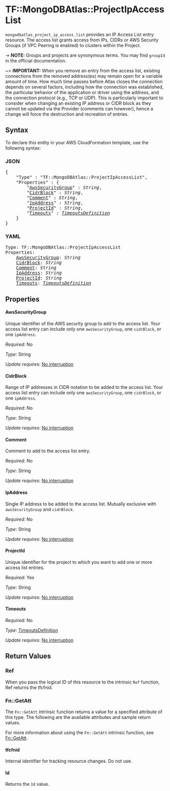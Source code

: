 # TF::MongoDBAtlas::ProjectIpAccessList

`mongodbatlas_project_ip_access_list` provides an IP Access List entry resource. The access list grants access from IPs, CIDRs or AWS Security Groups (if VPC Peering is enabled) to clusters within the Project.

-> **NOTE:** Groups and projects are synonymous terms. You may find `groupId` in the official documentation.

~> **IMPORTANT:**
When you remove an entry from the access list, existing connections from the removed address(es) may remain open for a variable amount of time. How much time passes before Atlas closes the connection depends on several factors, including how the connection was established, the particular behavior of the application or driver using the address, and the connection protocol (e.g., TCP or UDP). This is particularly important to consider when changing an existing IP address or CIDR block as they cannot be updated via the Provider (comments can however), hence a change will force the destruction and recreation of entries.

## Syntax

To declare this entity in your AWS CloudFormation template, use the following syntax:

### JSON

<pre>
{
    "Type" : "TF::MongoDBAtlas::ProjectIpAccessList",
    "Properties" : {
        "<a href="#awssecuritygroup" title="AwsSecurityGroup">AwsSecurityGroup</a>" : <i>String</i>,
        "<a href="#cidrblock" title="CidrBlock">CidrBlock</a>" : <i>String</i>,
        "<a href="#comment" title="Comment">Comment</a>" : <i>String</i>,
        "<a href="#ipaddress" title="IpAddress">IpAddress</a>" : <i>String</i>,
        "<a href="#projectid" title="ProjectId">ProjectId</a>" : <i>String</i>,
        "<a href="#timeouts" title="Timeouts">Timeouts</a>" : <i><a href="timeoutsdefinition.md">TimeoutsDefinition</a></i>
    }
}
</pre>

### YAML

<pre>
Type: TF::MongoDBAtlas::ProjectIpAccessList
Properties:
    <a href="#awssecuritygroup" title="AwsSecurityGroup">AwsSecurityGroup</a>: <i>String</i>
    <a href="#cidrblock" title="CidrBlock">CidrBlock</a>: <i>String</i>
    <a href="#comment" title="Comment">Comment</a>: <i>String</i>
    <a href="#ipaddress" title="IpAddress">IpAddress</a>: <i>String</i>
    <a href="#projectid" title="ProjectId">ProjectId</a>: <i>String</i>
    <a href="#timeouts" title="Timeouts">Timeouts</a>: <i><a href="timeoutsdefinition.md">TimeoutsDefinition</a></i>
</pre>

## Properties

#### AwsSecurityGroup

Unique identifier of the AWS security group to add to the access list. Your access list entry can include only one `awsSecurityGroup`, one `cidrBlock`, or one `ipAddress`.

_Required_: No

_Type_: String

_Update requires_: [No interruption](https://docs.aws.amazon.com/AWSCloudFormation/latest/UserGuide/using-cfn-updating-stacks-update-behaviors.html#update-no-interrupt)

#### CidrBlock

Range of IP addresses in CIDR notation to be added to the access list. Your access list entry can include only one `awsSecurityGroup`, one `cidrBlock`, or one `ipAddress`.

_Required_: No

_Type_: String

_Update requires_: [No interruption](https://docs.aws.amazon.com/AWSCloudFormation/latest/UserGuide/using-cfn-updating-stacks-update-behaviors.html#update-no-interrupt)

#### Comment

Comment to add to the access list entry.

_Required_: No

_Type_: String

_Update requires_: [No interruption](https://docs.aws.amazon.com/AWSCloudFormation/latest/UserGuide/using-cfn-updating-stacks-update-behaviors.html#update-no-interrupt)

#### IpAddress

Single IP address to be added to the access list. Mutually exclusive with `awsSecurityGroup` and `cidrBlock`.

_Required_: No

_Type_: String

_Update requires_: [No interruption](https://docs.aws.amazon.com/AWSCloudFormation/latest/UserGuide/using-cfn-updating-stacks-update-behaviors.html#update-no-interrupt)

#### ProjectId

Unique identifier for the project to which you want to add one or more access list entries.

_Required_: Yes

_Type_: String

_Update requires_: [No interruption](https://docs.aws.amazon.com/AWSCloudFormation/latest/UserGuide/using-cfn-updating-stacks-update-behaviors.html#update-no-interrupt)

#### Timeouts

_Required_: No

_Type_: <a href="timeoutsdefinition.md">TimeoutsDefinition</a>

_Update requires_: [No interruption](https://docs.aws.amazon.com/AWSCloudFormation/latest/UserGuide/using-cfn-updating-stacks-update-behaviors.html#update-no-interrupt)

## Return Values

### Ref

When you pass the logical ID of this resource to the intrinsic `Ref` function, Ref returns the tfcfnid.

### Fn::GetAtt

The `Fn::GetAtt` intrinsic function returns a value for a specified attribute of this type. The following are the available attributes and sample return values.

For more information about using the `Fn::GetAtt` intrinsic function, see [Fn::GetAtt](https://docs.aws.amazon.com/AWSCloudFormation/latest/UserGuide/intrinsic-function-reference-getatt.html).

#### tfcfnid

Internal identifier for tracking resource changes. Do not use.

#### Id

Returns the <code>Id</code> value.

